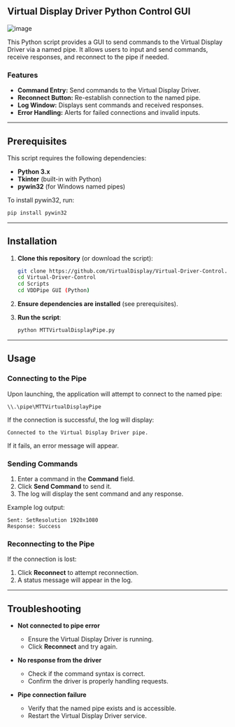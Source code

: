 ## Virtual Display Driver Python Control GUI

![image](https://github.com/user-attachments/assets/b6666055-ac03-4e88-aeea-3b3a5150593d)


This Python script provides a GUI to send commands to the Virtual Display Driver via a named pipe. It allows users to input and send commands, receive responses, and reconnect to the pipe if needed.

### Features

- **Command Entry:** Send commands to the Virtual Display Driver.
- **Reconnect Button:** Re-establish connection to the named pipe.
- **Log Window:** Displays sent commands and received responses.
- **Error Handling:** Alerts for failed connections and invalid inputs.

---

## Prerequisites

This script requires the following dependencies:

- **Python 3.x**
- **Tkinter** (built-in with Python)
- **pywin32** (for Windows named pipes)

To install pywin32, run:

```sh
pip install pywin32
```

---

## Installation

1. **Clone this repository** (or download the script):

   ```sh
   git clone https://github.com/VirtualDisplay/Virtual-Driver-Control.git
   cd Virtual-Driver-Control
   cd Scripts
   cd VDDPipe GUI (Python)
   ```

2. **Ensure dependencies are installed** (see prerequisites).

3. **Run the script**:

   ```sh
   python MTTVirtualDisplayPipe.py
   ```

---

## Usage

### Connecting to the Pipe
Upon launching, the application will attempt to connect to the named pipe:

```plaintext
\\.\pipe\MTTVirtualDisplayPipe
```

If the connection is successful, the log will display:

```plaintext
Connected to the Virtual Display Driver pipe.
```

If it fails, an error message will appear.

### Sending Commands
1. Enter a command in the **Command** field.
2. Click **Send Command** to send it.
3. The log will display the sent command and any response.

Example log output:

```plaintext
Sent: SetResolution 1920x1080
Response: Success
```

### Reconnecting to the Pipe
If the connection is lost:
1. Click **Reconnect** to attempt reconnection.
2. A status message will appear in the log.

---

## Troubleshooting

- **Not connected to pipe error**
  - Ensure the Virtual Display Driver is running.
  - Click **Reconnect** and try again.

- **No response from the driver**
  - Check if the command syntax is correct.
  - Confirm the driver is properly handling requests.

- **Pipe connection failure**
  - Verify that the named pipe exists and is accessible.
  - Restart the Virtual Display Driver service.



